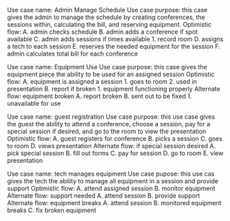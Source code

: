 Use case name: Admin Manage Schedule
Use case purpose: this case gives the admin to manage the schedule by creating conferences, the sessions within, calculating the bill, and reserving equipment.
Optimistic flow:
A. admin checks schedule
B. admin adds a conference if spot available
C. admin adds sessions if times available
     1. record room
D. assigns a tech to each session
E. reserves the needed equipment for the session
F. admin calculates total bill for each conference


Use case name: Equipment Use
Use case purpose: this case gives the equipment piece the ability to be used for an assigned session
Optimistic flow:
A. equipment is assigned a session
      1. goes to room
      2. used in presentation
B. report if broken
      1. equipment functioning properly
Alternate flow: equipment broken
A. report broken
B. sent out to be fixed
      1. unavailable for use
      
      
Use case name: guest registration
Use case purpose: this use case gives the guest the ability to attend a conference, choose a session, pay for a special session if desired, and go to the room to view the presentation
Optimistic flow:
A. guest registers for conference
B. picks a session 
C. goes to room
D. views presentation
Alternate flow: if special session desired
A. pick special session
B. fill out forms
C. pay for session
D. go to room 
E. view presentation


Use case name: tech manages equipment
Use case pupose: this use cas gives the tech the ability to manage all equipment in a session and provide support
Optimistic flow:
A. attend assigned session
B. monitor equipment
Alternate flow: support needed
A. attend session
B. provide support
Alternate flow: equipment breaks
A. attend session
B. monitored equipment breaks
C. fix broken equipment

